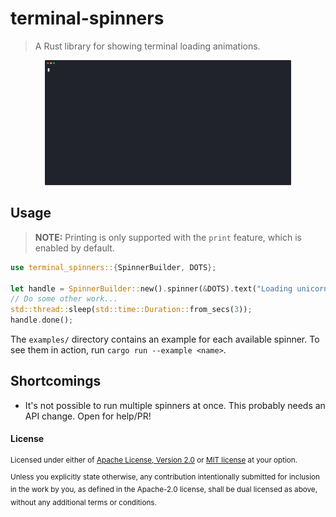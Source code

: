 # terminal-spinners

> A Rust library for showing terminal loading animations.

<p align="center">
  <img src=".github/misc/demo.dots2.svg" style="height: 200px;">
</p>

## Usage

> **NOTE:** Printing is only supported with the `print` feature, which is enabled by default.

```rust
use terminal_spinners::{SpinnerBuilder, DOTS};

let handle = SpinnerBuilder::new().spinner(&DOTS).text("Loading unicorns").start();
// Do some other work...
std::thread::sleep(std::time::Duration::from_secs(3));
handle.done();
```

The `examples/` directory contains an example for each available spinner. To see them in action, run `cargo run --example <name>`.

## Shortcomings

- It's not possible to run multiple spinners at once. This probably needs an API change. Open for help/PR!

#### License

<sup>
Licensed under either of <a href="license-apache">Apache License, Version
2.0</a> or <a href="license-mit">MIT license</a> at your option.
</sup>

<br>

<sub>
Unless you explicitly state otherwise, any contribution intentionally submitted
for inclusion in the work by you, as defined in the Apache-2.0 license, shall be
dual licensed as above, without any additional terms or conditions.
</sub>
